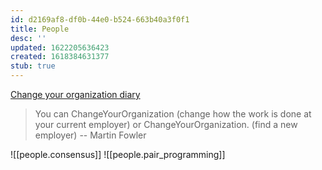 ```yaml
---
id: d2169af8-df0b-44e0-b524-663b40a3f0f1
title: People
desc: ''
updated: 1622205636423
created: 1618384631377
stub: true
---
```


[Change your organization diary](https://proxy.c2.com/cgi/wiki?ChangeYourOrganizationDiary)

> You can ChangeYourOrganization (change how the work is done at your current employer) or ChangeYourOrganization. (find a new employer) -- Martin Fowler

![[people.consensus]]
![[people.pair_programming]]